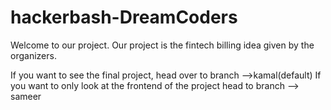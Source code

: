 # hackerbash-DreamCoders

Welcome to our project. Our project is the fintech billing idea given by the organizers.

If you want to see the final project, head over to branch -->kamal(default)
If you want to only look at the frontend of the project head to branch --> sameer
